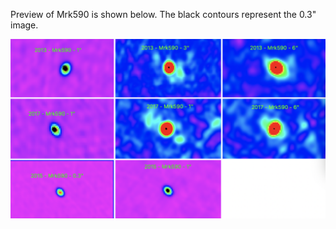 Preview of Mrk590 is shown below. The black contours represent the 0.3" image. 

![Mrk590](Mrk590.png "Mrk590")
